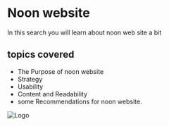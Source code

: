 
# Noon website

In this search you will learn about noon web site a bit 




## topics covered


- The Purpose of noon website
- Strategy 
- Usability
- Content and Readability
- some Recommendations for noon website.

![Logo](https://otlobcoupon.com/blog/wp-content/uploads/2018/05/noon-logo-otlob-coupon.png)

